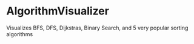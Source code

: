 # AlgorithmVisualizer
Visualizes BFS, DFS, Dijkstras, Binary Search, and 5 very popular sorting algorithms

